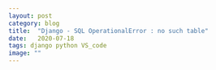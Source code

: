 ```yaml
---
layout: post
category: blog
title:  "Django - SQL OperationalError : no such table"
date:   2020-07-18
tags: django python VS_code
image: ""
---
```


